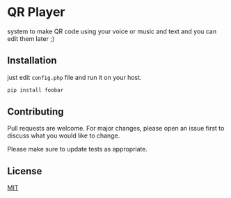 # QR Player

system to make QR code using your voice or music and text and you can edit them later ;)

## Installation

just edit `config.php` file and run it on your host.

```bash
pip install foobar
```

## Contributing
Pull requests are welcome. For major changes, please open an issue first to discuss what you would like to change.

Please make sure to update tests as appropriate.

## License
[MIT](https://choosealicense.com/licenses/mit/)
